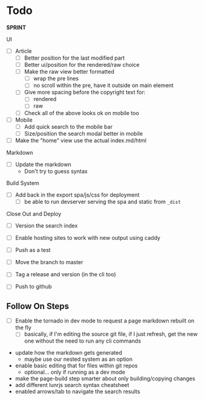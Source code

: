 # Todo

**SPRINT**

UI

* [ ] Article
    * [ ] Better position for the last modified part
    * [ ] Better ui/position for the rendered/raw choice
    * [ ] Make the raw view better formatted
        * [ ] wrap the pre lines
        * [ ] no scroll within the pre, have it outside on main element
    * [ ] Give more spacing before the copyright text for:
        * [ ] rendered
        * [ ] raw
    * [ ] Check all of the above looks ok on mobile too
* [ ] Mobile
    * [ ] Add quick search to the mobile bar
    * [ ] Size/position the search modal better in mobile
* [ ] Make the "home" view use the actual index.md/html

Markdown

* [ ] Update the markdown
    * Don't try to guess syntax 

Build System

* [ ] Add back in the export spa/js/css for deployment
    * [ ] be able to run devserver serving the spa and static from `_dist`

Close Out and Deploy

* [ ] Version the search index
* [ ] Enable hosting sites to work with new output using caddy
* [ ] Push as a test
* [ ] Move the branch to master
* [ ] Tag a release and version (in the cli too)
* [ ] Push to github


## Follow On Steps

* [ ] Enable the tornado in dev mode to request a page markdown rebuilt on the fly
    * [ ] basically, if I'm editing the source git file, if I just refresh, get the new one
          without the need to run any cli commands
* update how the markdown gets generated
    * maybe use our nested system as an option
* enable basic editing that for files within git repos
    * optional... only if running as a dev mode
* make the page-build step smarter about only building/copying changes
* add different lunrjs search syntax cheatsheet
* enabled arrows/tab to navigate the search results
